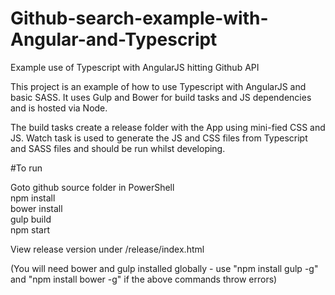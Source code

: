 # Github-search-example-with-Angular-and-Typescript
Example use of Typescript with AngularJS hitting Github API

This project is an example of how to use Typescript with AngularJS and basic SASS. It uses Gulp and Bower for build tasks and JS dependencies and is hosted via Node.

The build tasks create a release folder with the App using mini-fied CSS and JS. Watch task is used to generate the JS and CSS files from Typescript and SASS files and should be run whilst developing.

#To run

Goto github source folder in PowerShell  
npm install  
bower install  
gulp build  
npm start  
  
View release version under /release/index.html

(You will need bower and gulp installed globally - use "npm install gulp -g" and "npm install bower -g" if the above commands throw errors)
